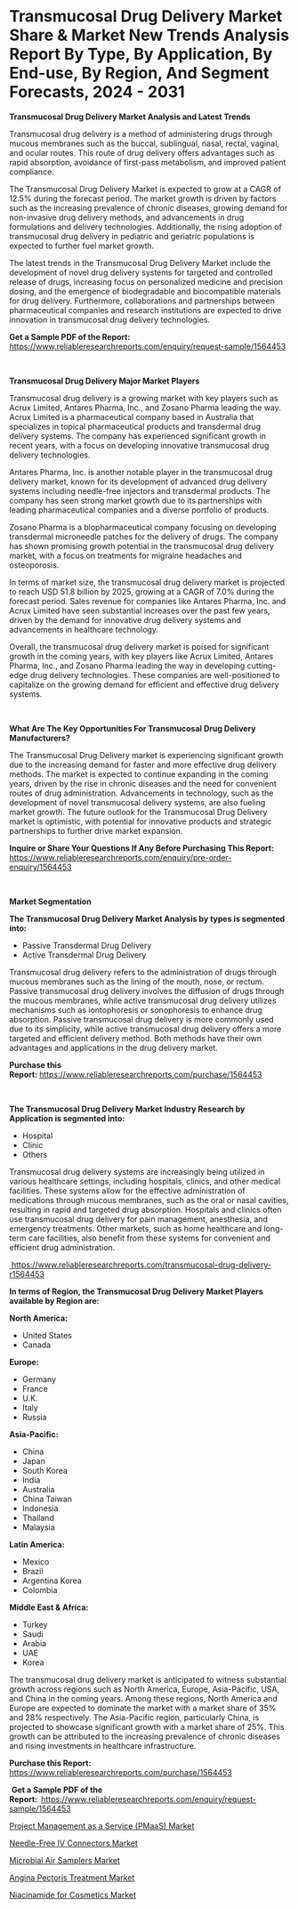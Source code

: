 <p><h1>Transmucosal Drug Delivery Market Share & Market New Trends Analysis Report By Type, By Application, By End-use, By Region, And Segment Forecasts, 2024 - 2031</h1></p><p><strong>Transmucosal Drug Delivery Market Analysis and Latest Trends</strong></p>
<p><p>Transmucosal drug delivery is a method of administering drugs through mucous membranes such as the buccal, sublingual, nasal, rectal, vaginal, and ocular routes. This route of drug delivery offers advantages such as rapid absorption, avoidance of first-pass metabolism, and improved patient compliance.</p><p>The Transmucosal Drug Delivery Market is expected to grow at a CAGR of 12.5% during the forecast period. The market growth is driven by factors such as the increasing prevalence of chronic diseases, growing demand for non-invasive drug delivery methods, and advancements in drug formulations and delivery technologies. Additionally, the rising adoption of transmucosal drug delivery in pediatric and geriatric populations is expected to further fuel market growth.</p><p>The latest trends in the Transmucosal Drug Delivery Market include the development of novel drug delivery systems for targeted and controlled release of drugs, increasing focus on personalized medicine and precision dosing, and the emergence of biodegradable and biocompatible materials for drug delivery. Furthermore, collaborations and partnerships between pharmaceutical companies and research institutions are expected to drive innovation in transmucosal drug delivery technologies.</p></p>
<p><strong>Get a Sample PDF of the Report:&nbsp;</strong> <a href="https://www.reliableresearchreports.com/enquiry/request-sample/1564453">https://www.reliableresearchreports.com/enquiry/request-sample/1564453</a></p>
<p>&nbsp;</p>
<p><strong>Transmucosal Drug Delivery Major Market Players</strong></p>
<p><p>Transmucosal drug delivery is a growing market with key players such as Acrux Limited, Antares Pharma, Inc., and Zosano Pharma leading the way. Acrux Limited is a pharmaceutical company based in Australia that specializes in topical pharmaceutical products and transdermal drug delivery systems. The company has experienced significant growth in recent years, with a focus on developing innovative transmucosal drug delivery technologies.</p><p>Antares Pharma, Inc. is another notable player in the transmucosal drug delivery market, known for its development of advanced drug delivery systems including needle-free injectors and transdermal products. The company has seen strong market growth due to its partnerships with leading pharmaceutical companies and a diverse portfolio of products.</p><p>Zosano Pharma is a biopharmaceutical company focusing on developing transdermal microneedle patches for the delivery of drugs. The company has shown promising growth potential in the transmucosal drug delivery market, with a focus on treatments for migraine headaches and osteoporosis.</p><p>In terms of market size, the transmucosal drug delivery market is projected to reach USD 51.8 billion by 2025, growing at a CAGR of 7.0% during the forecast period. Sales revenue for companies like Antares Pharma, Inc. and Acrux Limited have seen substantial increases over the past few years, driven by the demand for innovative drug delivery systems and advancements in healthcare technology.</p><p>Overall, the transmucosal drug delivery market is poised for significant growth in the coming years, with key players like Acrux Limited, Antares Pharma, Inc., and Zosano Pharma leading the way in developing cutting-edge drug delivery technologies. These companies are well-positioned to capitalize on the growing demand for efficient and effective drug delivery systems.</p></p>
<p>&nbsp;</p>
<p><strong>What Are The Key Opportunities For Transmucosal Drug Delivery Manufacturers?</strong></p>
<p><p>The Transmucosal Drug Delivery market is experiencing significant growth due to the increasing demand for faster and more effective drug delivery methods. The market is expected to continue expanding in the coming years, driven by the rise in chronic diseases and the need for convenient routes of drug administration. Advancements in technology, such as the development of novel transmucosal delivery systems, are also fueling market growth. The future outlook for the Transmucosal Drug Delivery market is optimistic, with potential for innovative products and strategic partnerships to further drive market expansion.</p></p>
<p><strong>Inquire or Share Your Questions If Any Before Purchasing This Report:</strong> <a href="https://www.reliableresearchreports.com/enquiry/pre-order-enquiry/1564453">https://www.reliableresearchreports.com/enquiry/pre-order-enquiry/1564453</a></p>
<p>&nbsp;</p>
<p><strong>Market Segmentation</strong></p>
<p><strong>The Transmucosal Drug Delivery Market Analysis by types is segmented into:</strong></p>
<p><ul><li>Passive Transdermal Drug Delivery</li><li>Active Transdermal Drug Delivery</li></ul></p>
<p><p>Transmucosal drug delivery refers to the administration of drugs through mucous membranes such as the lining of the mouth, nose, or rectum. Passive transmucosal drug delivery involves the diffusion of drugs through the mucous membranes, while active transmucosal drug delivery utilizes mechanisms such as iontophoresis or sonophoresis to enhance drug absorption. Passive transmucosal drug delivery is more commonly used due to its simplicity, while active transmucosal drug delivery offers a more targeted and efficient delivery method. Both methods have their own advantages and applications in the drug delivery market.</p></p>
<p><strong>Purchase this Report:&nbsp;</strong><a href="https://www.reliableresearchreports.com/purchase/1564453">https://www.reliableresearchreports.com/purchase/1564453</a></p>
<p>&nbsp;</p>
<p><strong>The Transmucosal Drug Delivery Market Industry Research by Application is segmented into:</strong></p>
<p><ul><li>Hospital</li><li>Clinic</li><li>Others</li></ul></p>
<p><p>Transmucosal drug delivery systems are increasingly being utilized in various healthcare settings, including hospitals, clinics, and other medical facilities. These systems allow for the effective administration of medications through mucous membranes, such as the oral or nasal cavities, resulting in rapid and targeted drug absorption. Hospitals and clinics often use transmucosal drug delivery for pain management, anesthesia, and emergency treatments. Other markets, such as home healthcare and long-term care facilities, also benefit from these systems for convenient and efficient drug administration.</p></p>
<p><a href="https://www.reliableresearchreports.com/transmucosal-drug-delivery-r1564453">&nbsp;https://www.reliableresearchreports.com/transmucosal-drug-delivery-r1564453</a></p>
<p><strong>In terms of Region, the Transmucosal Drug Delivery Market Players available by Region are:</strong></p>
<p>
    <p> <strong> North America: </strong>
        <ul>
            <li>United States</li>
            <li>Canada</li>
        </ul>
        </p> 
    <p> <strong> Europe: </strong>
        <ul>
            <li>Germany</li>
            <li>France</li>
            <li>U.K.</li>
            <li>Italy</li>
            <li>Russia</li>
        </ul>
        </p> 
    <p> <strong> Asia-Pacific: </strong>
        <ul>
            <li>China</li>
            <li>Japan</li>
            <li>South Korea</li>
            <li>India</li>
            <li>Australia</li>
            <li>China Taiwan</li>
            <li>Indonesia</li>
            <li>Thailand</li>
            <li>Malaysia</li>
        </ul>
        </p> 
    <p> <strong> Latin America: </strong>
        <ul>
            <li>Mexico</li>
            <li>Brazil</li>
            <li>Argentina Korea</li>
            <li>Colombia</li>
        </ul>
        </p> 
    <p> <strong> Middle East & Africa: </strong>
        <ul>
            <li>Turkey</li>
            <li>Saudi</li>
            <li>Arabia</li>
            <li>UAE</li>
            <li>Korea</li>
        </ul>
    </p>
    </p>
<p><p>The transmucosal drug delivery market is anticipated to witness substantial growth across regions such as North America, Europe, Asia-Pacific, USA, and China in the coming years. Among these regions, North America and Europe are expected to dominate the market with a market share of 35% and 28% respectively. The Asia-Pacific region, particularly China, is projected to showcase significant growth with a market share of 25%. This growth can be attributed to the increasing prevalence of chronic diseases and rising investments in healthcare infrastructure.</p></p>
<p><strong>Purchase this Report: </strong><a href="https://www.reliableresearchreports.com/purchase/1564453">https://www.reliableresearchreports.com/purchase/1564453</a></p>
<p>&nbsp;<strong>Get a Sample PDF of the Report:&nbsp;&nbsp;</strong><a href="https://www.reliableresearchreports.com/enquiry/request-sample/1564453">https://www.reliableresearchreports.com/enquiry/request-sample/1564453</a></p>
<p><strong></strong></p>
<p><p><a href="https://medium.com/@cletaturner879789/project-management-as-a-service-pmaas-nbsp-market-focuses-on-market-share-size-and-projected-6b3c16521e72">Project Management as a Service (PMaaS) Market</a></p><p><a href="https://github.com/biheemgalvinlouises6hokrh3h/Market-Research-Report-List-2/blob/main/needle-free-iv-connectors-market.md">Needle-Free IV Connectors Market</a></p><p><a href="https://www.linkedin.com/pulse/microbial-air-samplers-market-trends-forecast-competitive-muoac">Microbial Air Samplers Market</a></p><p><a href="https://github.com/IzaiahBartell/Market-Research-Report-List-1/blob/main/angina-pectoris-treatment-market.md">Angina Pectoris Treatment Market</a></p><p><a href="https://issuu.com/reportprime-2/docs/niacinamide-for-cosmetics-market-size-2030.pptx">Niacinamide for Cosmetics Market</a></p></p>